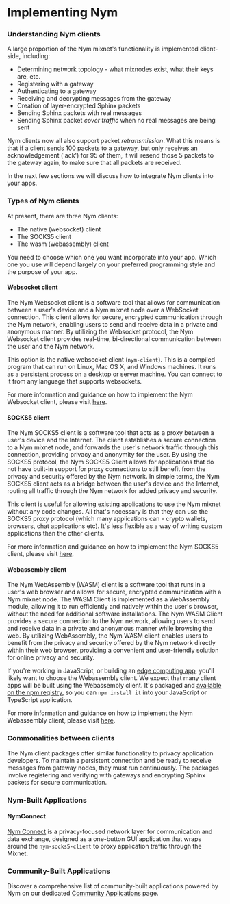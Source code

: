 # Implementing Nym 

### Understanding Nym clients

A large proportion of the Nym mixnet's functionality is implemented client-side, including:

* Determining network topology - what mixnodes exist, what their keys are, etc.
* Registering with a gateway
* Authenticating to a gateway
* Receiving and decrypting messages from the gateway
* Creation of layer-encrypted Sphinx packets
* Sending Sphinx packets with real messages
* Sending Sphinx packet *cover traffic* when no real messages are being sent

Nym clients now all also support packet *retransmission*. What this means is that if a client sends 100 packets to a gateway, but only receives an acknowledgement ('ack') for 95 of them, it will resend those 5 packets to the gateway again, to make sure that all packets are received.

In the next few sections we will discuss how to integrate Nym clients into your apps.
### Types of Nym clients

At present, there are three Nym clients:

* The native (websocket) client
* The SOCKS5 client
* The wasm (webassembly) client

You need to choose which one you want incorporate into your app. Which one you use will depend largely on your preferred programming style and the purpose of your app.

#### Websocket client

The Nym Websocket client is a software tool that allows for communication between a user's device and a Nym mixnet node over a WebSocket connection. This client allows for secure, encrypted communication through the Nym network, enabling users to send and receive data in a private and anonymous manner. By utilizing the Websocket protocol, the Nym Websocket client provides real-time, bi-directional communication between the user and the Nym network.

This option is the native websocket client (`nym-client`). This is a compiled program that can run on Linux, Mac OS X, and Windows machines. It runs as a persistent process on a desktop or server machine. You can connect to it from any language that supports websockets.

For more information and guidance on how to implement the Nym Websocket client, please visit [here](https://nymtech.net/docs/stable/integrations/websocket-client).

#### SOCKS5 client

The Nym SOCKS5 client is a software tool that acts as a proxy between a user's device and the Internet. The client establishes a secure connection to a Nym mixnet node, and forwards the user's network traffic through this connection, providing privacy and anonymity for the user. By using the SOCKS5 protocol, the Nym SOCKS5 Client allows for applications that do not have built-in support for proxy connections to still benefit from the privacy and security offered by the Nym network. In simple terms, the Nym SOCKS5 client acts as a bridge between the user's device and the Internet, routing all traffic through the Nym network for added privacy and security.

This client is useful for allowing existing applications to use the Nym mixnet without any code changes. All that's necessary is that they can use the SOCKS5 proxy protocol (which many applications can - crypto wallets, browsers, chat applications etc). It's less flexible as a way of writing custom applications than the other clients.

For more information and guidance on how to implement the Nym SOCKS5 client, please visit [here](https://nymtech.net/docs/stable/integrations/socks5-client).

#### Webassembly client

The Nym WebAssembly (WASM) client is a software tool that runs in a user's web browser and allows for secure, encrypted communication with a Nym mixnet node. The WASM Client is implemented as a WebAssembly module, allowing it to run efficiently and natively within the user's browser, without the need for additional software installations. The Nym WASM Client provides a secure connection to the Nym network, allowing users to send and receive data in a private and anonymous manner while browsing the web. By utilizing WebAssembly, the Nym WASM client enables users to benefit from the privacy and security offered by the Nym network directly within their web browser, providing a convenient and user-friendly solution for online privacy and security.

If you're working in JavaScript, or building an [edge computing app](https://en.wikipedia.org/wiki/Edge_computing), you'll likely want to choose the Webassembly client. We expect that many client apps will be built using the Webassembly client. It's packaged and [available on the npm registry](https://www.npmjs.com/login?next=%2Fpackage%2F%40nymproject%2Fnym-client-wasm), so you can `npm install it` into your JavaScript or TypeScript application.

For more information and guidance on how to implement the Nym Webassembly client, please visit [here](https://nymtech.net/docs/stable/integrations/wasm-client).

### Commonalities between clients

The Nym client packages offer similar functionality to privacy application developers. To maintain a persistent connection and be ready to receive messages from gateway nodes, they must run continuously. The packages involve registering and verifying with gateways and encrypting Sphinx packets for secure communication.

### Nym-Built Applications

#### NymConnect

[Nym Connect](/quickstart/nymconnect-gui.html) is a privacy-focused network layer for communication and data exchange, designed as a one-button GUI application that wraps around the `nym-socks5-client` to proxy application traffic through the Mixnet.


### Community-Built Applications

Discover a comprehensive list of community-built applications powered by Nym on our dedicated [Community Applications](/community-resources/community-applications.md) page.